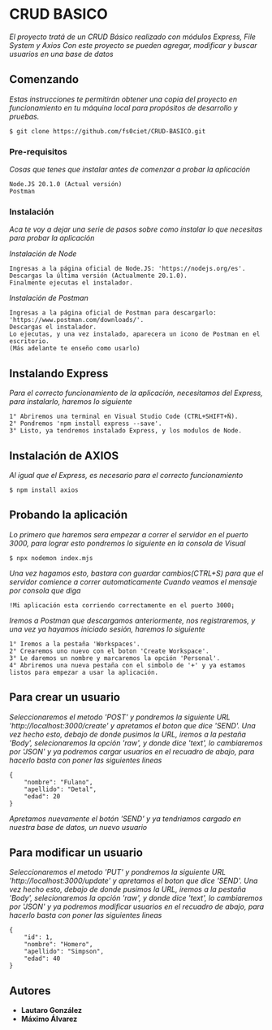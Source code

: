 # CRUD BASICO

_El proyecto tratá de un CRUD Básico realizado con módulos Express, File System y Axios_
_Con este proyecto se pueden agregar, modificar y buscar usuarios en una base de datos_

## Comenzando 

_Estas instrucciones te permitirán obtener una copia del proyecto en funcionamiento en tu máquina local para propósitos de desarrollo y pruebas._

```
$ git clone https://github.com/fs0ciet/CRUD-BASICO.git

```

### Pre-requisitos 

_Cosas que tenes que instalar antes de comenzar a probar la aplicación_

```
Node.JS 20.1.0 (Actual versión)
Postman

```

### Instalación 

_Aca te voy a dejar una serie de pasos sobre como instalar lo que necesitas para probar la aplicación_

_Instalación de Node_

```
Ingresas a la página oficial de Node.JS: 'https://nodejs.org/es'.
Descargas la última versión (Actualmente 20.1.0).
Finalmente ejecutas el instalador.
```

_Instalación de Postman_

```
Ingresas a la página oficial de Postman para descargarlo: 'https://www.postman.com/downloads/'.
Descargas el instalador.
Lo ejecutas, y una vez instalado, aparecera un icono de Postman en el escritorio.
(Más adelante te enseño como usarlo)
```

## Instalando Express 

_Para el correcto funcionamiento de la aplicación, necesitamos del Express, para instalarlo, haremos lo siguiente_

```
1° Abriremos una terminal en Visual Studio Code (CTRL+SHIFT+Ñ).
2° Pondremos 'npm install express --save'.
3° Listo, ya tendremos instalado Express, y los modulos de Node.
```

## Instalación de AXIOS

_Al igual que el Express, es necesario para el correcto funcionamiento_

```
$ npm install axios
```

## Probando la aplicación

_Lo primero que haremos sera empezar a correr el servidor en el puerto 3000, para lograr esto pondremos lo siguiente en la consola de Visual_

```
$ npx nodemon index.mjs
```
_Una vez hagamos esto, bastara con guardar cambios(CTRL+S) para que el servidor comience a correr automaticamente_
_Cuando veamos el mensaje por consola que diga_

```
!Mi aplicación esta corriendo correctamente en el puerto 3000¡
```
_Iremos a Postman que descargamos anteriormente, nos registraremos, y una vez ya hayamos iniciado sesión, haremos lo siguiente_

```
1° Iremos a la pestaña 'Workspaces'.
2° Crearemos uno nuevo con el boton 'Create Workspace'.
3° Le daremos un nombre y marcaremos la opción 'Personal'.
4° Abriremos una nueva pestaña con el simbolo de '+' y ya estamos listos para empezar a usar la aplicación.
```

## Para crear un usuario

_Seleccionaremos el metodo 'POST' y pondremos la siguiente URL 'http://localhost:3000/create' y apretamos el boton que dice 'SEND'.
Una vez hecho esto, debajo de donde pusimos la URL, iremos a la pestaña 'Body', selecionaremos la opción 'raw', y donde dice 'text', lo cambiaremos por 'JSON' y ya podremos cargar usuarios en el recuadro de abajo, para hacerlo basta con poner las siguientes lineas_

```
{
    "nombre": "Fulano",
    "apellido": "Detal",
    "edad": 20
}
```
_Apretamos nuevamente el botón 'SEND' y ya tendriamos cargado en nuestra base de datos, un nuevo usuario_

## Para modificar un usuario

_Seleccionaremos el metodo 'PUT' y pondremos la siguiente URL 'http://localhost:3000/update' y apretamos el boton que dice 'SEND'.
Una vez hecho esto, debajo de donde pusimos la URL, iremos a la pestaña 'Body', selecionaremos la opción 'raw', y donde dice 'text', lo cambiaremos por 'JSON' y ya podremos modificar usuarios en el recuadro de abajo, para hacerlo basta con poner las siguientes lineas_

```
{
    "id": 1,
    "nombre": "Homero",
    "apellido": "Simpson",
    "edad": 40
}
```

## Autores 

* **Lautaro González**
* **Máximo Álvarez**

